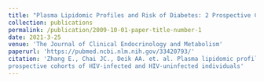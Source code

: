 ```yaml
---
title: "Plasma Lipidomic Profiles and Risk of Diabetes: 2 Prospective Cohorts of HIV-Infected and HIV-Uninfected Individuals"
collection: publications
permalink: /publication/2009-10-01-paper-title-number-1
date: 2021-3-25
venue: 'The Journal of Clinical Endocrinology and Metabolism'
paperurl: 'https://pubmed.ncbi.nlm.nih.gov/33420793/'
citation: 'Zhang E., Chai JC., Deik AA. et. al. Plasma lipidomic profiles and risk of diabetes: results from two
prospective cohorts of HIV-infected and HIV-uninfected individuals'
---
```






